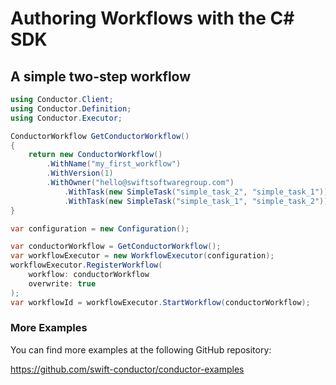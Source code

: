 # Authoring Workflows with the C# SDK

## A simple two-step workflow

```csharp
using Conductor.Client;
using Conductor.Definition;
using Conductor.Executor;

ConductorWorkflow GetConductorWorkflow()
{
    return new ConductorWorkflow()
        .WithName("my_first_workflow")
        .WithVersion(1)
        .WithOwner("hello@swiftsoftwaregroup.com")
            .WithTask(new SimpleTask("simple_task_2", "simple_task_1"))
            .WithTask(new SimpleTask("simple_task_1", "simple_task_2"));
}

var configuration = new Configuration();

var conductorWorkflow = GetConductorWorkflow();
var workflowExecutor = new WorkflowExecutor(configuration);
workflowExecutor.RegisterWorkflow(
    workflow: conductorWorkflow
    overwrite: true
);
var workflowId = workflowExecutor.StartWorkflow(conductorWorkflow);
```

### More Examples
You can find more examples at the following GitHub repository:

https://github.com/swift-conductor/conductor-examples
